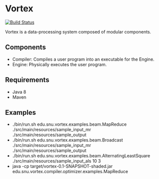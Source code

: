 # Vortex 
[![Build Status](http://cmscluster.snu.ac.kr:8080/jenkins/buildStatus/icon?job=Vortex-master)](http://cmscluster.snu.ac.kr:8080/jenkins/job/Vortex-master/)

Vortex is a data-processing system composed of modular components.

## Components
* Compiler: Compiles a user program into an executable for the Engine.
* Engine: Physically executes the user program.

## Requirements
* Java 8
* Maven

## Examples
* ./bin/run.sh edu.snu.vortex.examples.beam.MapReduce ./src/main/resources/sample_input_mr ./src/main/resources/sample_output
* ./bin/run.sh edu.snu.vortex.examples.beam.Broadcast ./src/main/resources/sample_input_mr ./src/main/resources/sample_output
* ./bin/run.sh edu.snu.vortex.examples.beam.AlternatingLeastSquare ./src/main/resources/sample_input_als 10 3
* java -cp target/vortex-0.1-SNAPSHOT-shaded.jar edu.snu.vortex.compiler.optimizer.examples.MapReduce

